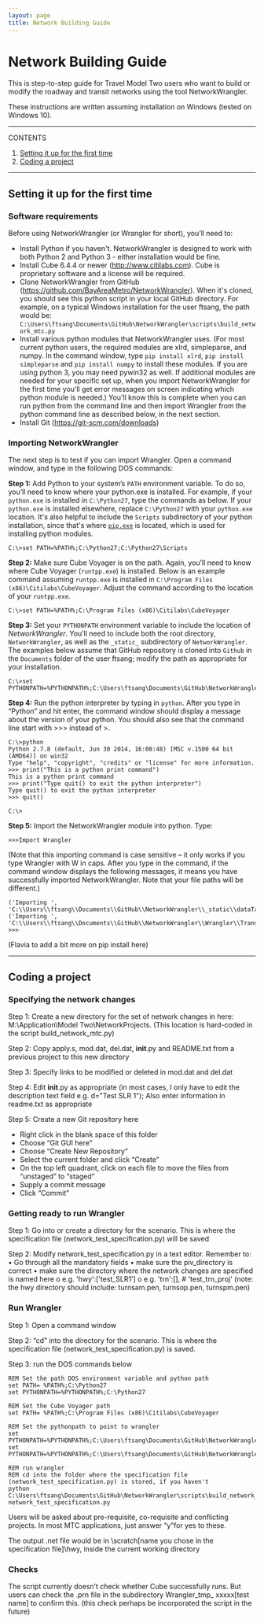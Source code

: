 ```yaml
---
layout: page
title: Network Building Guide
---
```


# Network Building Guide

This is step-to-step guide for Travel Model Two users who want to build or modify the roadway and transit networks using the tool NetworkWrangler.

These instructions are written assuming installation on Windows (tested on Windows 10).

---
CONTENTS

1. [Setting it up for the first time](#Setting-it-up-for-the-first-time)
1. [Coding a project](#Coding-a-project)

---

## Setting it up for the first time


### Software requirements
Before using NetworkWrangler (or Wrangler for short), you’ll need to:

* Install Python if you haven't.  NetworkWrangler is designed to work with both Python 2 and Python 3 - either installation would be fine.
*	Install Cube 6.4.4 or newer (http://www.citilabs.com). Cube is proprietary software and a license will be required.
*	Clone NetworkWrangler from GitHub (https://github.com/BayAreaMetro/NetworkWrangler). When it's cloned, you should see this python script in your local GitHub directory. For example, on a typical Windows installation for the user ftsang, the path would be: `C:\Users\ftsang\Documents\GitHub\NetworkWrangler\scripts\build_network_mtc.py`
*	Install various python modules that NetworkWrangler uses. (For most current python users, the required modules are xlrd, simpleparse, and numpy. In the command window, type `pip install xlrd`, `pip install simpleparse` and `pip install numpy` to install these modules. If you are using python 3, you may need pywin32 as well. If additional modules are needed for your specific set up, when you import NetworkWrangler for the first time you’ll get error messages on screen indicating which python module is needed.)  You'll know this is complete when you can run python from the command line and then import Wrangler from the python command line as described below, in the next section.
* Install Git (https://git-scm.com/downloads)

### Importing NetworkWrangler


The next step is to test if you can import Wrangler. Open a command window, and type in the following DOS commands:

**Step 1:** Add Python to your system’s `PATH` environment variable. To do so, you’ll need to know where your python.exe is installed. For example, if your `python.exe` is installed in `C:\Python27`, type the commands as below. If your `python.exe` is installed elsewhere, replace `C:\Python27` with your `python.exe` location.  It's also helpful to include the `Scripts` subdirectory of your python installation, since that's where [`pip.exe`](https://pypi.org/project/pip/) is located, which is used for installing python modules.

``` dosbatch
C:\>set PATH=%PATH%;C:\Python27;C:\Python27\Scripts
```

**Step 2:** Make sure Cube Voyager is on the path. Again, you’ll need to know where Cube Voyager (`runtpp.exe`) is installed. Below is an example command assuming `runtpp.exe` is installed in `C:\Program Files (x86)\Citilabs\CubeVoyager`. Adjust the command according to the location of your `runtpp.exe`.

``` dosbatch
C:\>set PATH=%PATH%;C:\Program Files (x86)\Citilabs\CubeVoyager
```

**Step 3:** Set your `PYTHONPATH` environment variable to include the location of *NetworkWrangler*. You’ll need to include both the root directory, `NetworkWrangler`, as well as the `_static_` subdirectory of `NetworkWrangler`. The examples below assume that GitHub repository is cloned into `Github` in the `Documents` folder of the user ftsang; modify the path as appropriate for your installation.

``` dosbatch
C:\>set PYTHONPATH=%PYTHONPATH%;C:\Users\ftsang\Documents\GitHub\NetworkWrangler;C:\Users\ftsang\Documents\GitHub\NetworkWrangler\_static
```

**Step 4:** Run the python interpreter by typing in `python`. After you type in “Python” and hit enter, the command window should display a message about the version of your python. You should also see that the command line start with >>> instead of >. 
``` dosbatch
C:\>python
Python 2.7.8 (default, Jun 30 2014, 16:08:48) [MSC v.1500 64 bit (AMD64)] on win32
Type "help", "copyright", "credits" or "license" for more information.
>>> print("This is a python print command")
This is a python print command
>>> print("Type quit() to exit the python interpreter")
Type quit() to exit the python interpreter
>>> quit()

C:\>
```

**Step 5:** Import the NetworkWrangler module into python. Type:
```
>>>Import Wrangler
```

(Note that this importing command is case sensitive – it only works if you type Wrangler with W in caps. After you type in the command, if the command window displays the following messages, it means you have successfully imported NetworkWrangler. Note that your file paths will be different.)

```
('Importing ', 'C:\\Users\\ftsang\\Documents\\GitHub\\NetworkWrangler\\_static\\dataTable.pyc')
('Importing ', 'C:\\Users\\ftsang\\Documents\\GitHub\\NetworkWrangler\\Wrangler\\TransitAssignmentData.pyc')
>>>
```

(Flavia to add a bit more on pip install here)


---

## Coding a project

### Specifying the network changes
Step 1: Create a new directory for the set of network changes in here: M:\Application\Model Two\NetworkProjects. (This location is hard-coded in the script build_network_mtc.py)

Step 2: Copy apply.s, mod.dat, del.dat, __init__.py and README.txt from a previous project to this new directory

Step 3: Specify links to be modified or deleted in mod.dat and del.dat

Step 4: Edit __init__.py as appropriate (in most cases, I only have to edit the description text field e.g. d="Test SLR 1"); Also enter information in readme.txt as appropriate

Step 5: Create a new Git repository here
-	Right click in the blank space of this folder
-	Choose “Git GUI here”
-	Choose “Create New Repository”
-	Select the current folder and click “Create”
-	On the top left quadrant, click on each file to move the files from “unstaged” to “staged”
-	Supply a commit message
-	Click “Commit”

### Getting ready to run Wrangler
Step 1: Go into or create a directory for the scenario. This is where the specification file (network_test_specification.py) will be saved

Step 2: Modify network_test_specification.py in a text editor. Remember to:
•	Go through all the mandatory fields
•	make sure the piv_directory is correct
•	make sure the directory where the network changes are specified is named here
o	e.g. 'hwy':['test_SLR1']
o	e.g. 'trn':[], # 'test_trn_proj'
(note: the hwy directory should include: turnsam.pen, turnsop.pen, turnspm.pen)

### Run Wrangler
Step 1: Open a command window

Step 2: “cd” into the directory for the scenario. This is where the specification file (network_test_specification.py) is saved.

Step 3: run the DOS commands  below

```
REM Set the path DOS environment variable and python path
set PATH= %PATH%;C:\Python27
set PYTHONPATH=%PYTHONPATH%;C:\Python27

REM Set the Cube Voyager path
set PATH= %PATH%;C:\Program Files (x86)\Citilabs\CubeVoyager

REM Set the pythonpath to point to wrangler
set PYTHONPATH=%PYTHONPATH%;C:\Users\ftsang\Documents\GitHub\NetworkWrangler\
set PYTHONPATH=%PYTHONPATH%;C:\Users\ftsang\Documents\GitHub\NetworkWrangler\_static

REM run wrangler
REM cd into the folder where the specification file (network_test_specification.py) is stored, if you haven't
python C:\Users\ftsang\Documents\GitHub\NetworkWrangler\scripts\build_network_mtc.py network_test_specification.py
```

Users will be asked about pre-requisite, co-requisite and conflicting projects. In most MTC applications, just answer “y”for yes  to these.

The output .net file would be in \scratch\[name you chose in the specification file]\hwy, inside the current working directory

### Checks
The script currently doesn’t check whether Cube successfully runs. But users can check the .prn file in the subdirectory Wrangler_tmp_ xxxxx\[test name] to confirm this.
(this check perhaps be incorporated the script in the future)

